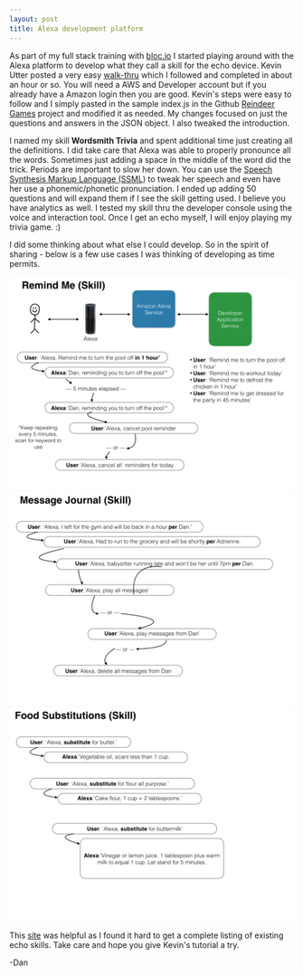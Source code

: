 ```yaml
---
layout: post
title: Alexa development platform
---
```


As part of my full stack training with [bloc.io](bloc.io) I started playing around with the Alexa platform to develop what they call a skill for the echo device. Kevin Utter posted a very easy  [walk-thru](https://developer.amazon.com/public/community/post/TxDJWS16KUPVKO/New-Alexa-Skills-Kit-Template-Build-a-Trivia-Skill-in-under-an-Hour) which I followed and completed in about an hour or so. You will need a AWS and Developer account but if you already have a Amazon login then you are good. Kevin's steps were easy to follow and I simply pasted in the sample index.js in the Github [Reindeer Games](https://github.com/amzn/alexa-skills-kit-js/tree/master/samples/reindeerGames/src) project and modified it as needed. My changes focused on just the questions and answers in the JSON object. I also tweaked the introduction.


I named my skill **Wordsmith Trivia** and spent additional time just creating all the definitions. I did take care that Alexa was able to properly pronounce all the words. Sometimes just adding a space in the middle of the word did the trick. Periods are important to slow her down. You can use the [Speech Synthesis Markup Language (SSML)](https://developer.amazon.com/public/solutions/alexa/alexa-skills-kit/docs/speech-synthesis-markup-language-ssml-reference) to tweak her speech and even have her use a phonemic/phonetic pronunciation. I ended up adding 50 questions and will expand them if I see the skill getting used. I believe you have analytics as well. I tested my skill thru the developer console using the voice and interaction tool. Once I get an echo myself, I will enjoy playing my trivia game. :)

I did some thinking about what else I could develop. So in the spirit of sharing - below is a few use cases I was thinking of developing as time permits.

![Remind me skill for Alexa](/img/alexa_skills_001.jpeg)
![Message journal skill for Alexa](/img/alexa_skills_002.jpeg)
![Food substitution skill for Alexa](/img/alexa_skills_003.jpeg)

This [site](http://lovemyecho.com/2016/03/04/complete-listing-of-alexa-skills-as-of-3416/) was helpful as I found it hard to get a complete listing of existing echo skills. Take care and hope you give Kevin's tutorial a try.

-Dan
